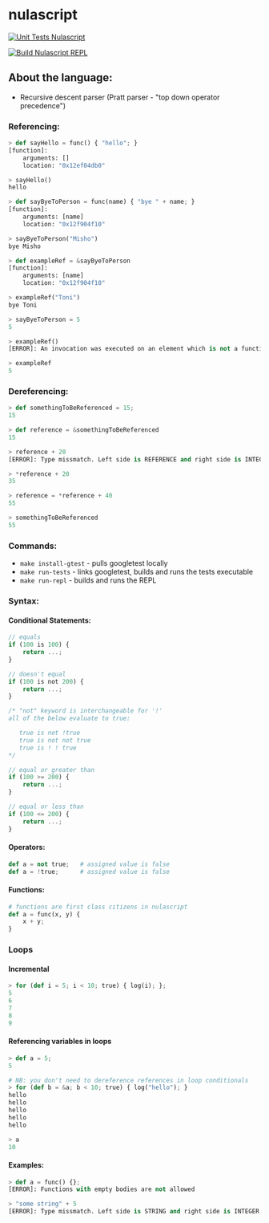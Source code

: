 # nulascript

[![Unit Tests Nulascript](https://github.com/asynchroza/nulascript/actions/workflows/unit-tests.yaml/badge.svg)](https://github.com/asynchroza/nulascript/actions/workflows/unit-tests.yaml)

[![Build Nulascript REPL](https://github.com/asynchroza/nulascript/actions/workflows/build-repl.yaml/badge.svg)](https://github.com/asynchroza/nulascript/actions/workflows/build-repl.yaml)

## About the language:
- Recursive descent parser (Pratt parser - "top down operator precedence")

### Referencing:

```python
> def sayHello = func() { "hello"; }  
[function]:
    arguments: []
    location: "0x12ef04db0"

> sayHello()
hello

> def sayByeToPerson = func(name) { "bye " + name; }
[function]:
    arguments: [name]
    location: "0x12f904f10"

> sayByeToPerson("Misho")
bye Misho

> def exampleRef = &sayByeToPerson
[function]:
    arguments: [name]
    location: "0x12f904f10"

> exampleRef("Toni")
bye Toni

> sayByeToPerson = 5 
5

> exampleRef()
[ERROR]: An invocation was executed on an element which is not a function

> exampleRef
5

```

### Dereferencing:

```python
> def somethingToBeReferenced = 15;
15

> def reference = &somethingToBeReferenced
15

> reference + 20
[ERROR]: Type missmatch. Left side is REFERENCE and right side is INTEGER

> *reference + 20
35

> reference = *reference + 40
55

> somethingToBeReferenced
55

```

### Commands:

- `make install-gtest` - pulls googletest locally
- `make run-tests` - links googletest, builds and runs the tests executable
- `make run-repl` - builds and runs the REPL

### Syntax:
#### Conditional Statements:
```javascript
// equals
if (100 is 100) {
    return ...;
} 

// doesn't equal
if (100 is not 200) {
    return ...;
}

/* "not" keyword is interchangeable for '!'
all of the below evaluate to true:

   true is not !true
   true is not not true
   true is ! ! true
*/

// equal or greater than
if (100 >= 200) {
    return ...;
}

// equal or less than
if (100 <= 200) {
    return ...;
}
```

#### Operators:
```python
def a = not true;   # assigned value is false
def a = !true;      # assigned value is false
```

#### Functions:
```python
# functions are first class citizens in nulascript
def a = func(x, y) {
    x + y;
}
```

### Loops
#### Incremental
```python
> for (def i = 5; i < 10; true) { log(i); };
5
6
7
8
9
```

#### Referencing variables in loops
```python
> def a = 5;
5

# NB: you don't need to dereference references in loop conditionals
> for (def b = &a; b < 10; true) { log("hello"); }
hello
hello
hello
hello
hello

> a
10
```

#### Examples:
```python
> def a = func() {};
[ERROR]: Functions with empty bodies are not allowed

> "some string" + 5
[ERROR]: Type missmatch. Left side is STRING and right side is INTEGER
```
